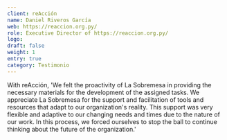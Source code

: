 ```yaml
---
client: reAcción
name: Daniel Riveros García
web: https://reaccion.org.py/
role: Executive Director of https://reaccion.org.py/
logo: 
draft: false
weight: 1
entry: true
category: Testimonio
---
```


With reAcción, 'We felt the proactivity of La Sobremesa in providing the necessary materials for the development of the assigned tasks. We appreciate La Sobremesa for the support and facilitation of tools and resources that adapt to our organization's reality. This support was very flexible and adaptive to our changing needs and times due to the nature of our work. In this process, we forced ourselves to stop the ball to continue thinking about the future of the organization.'